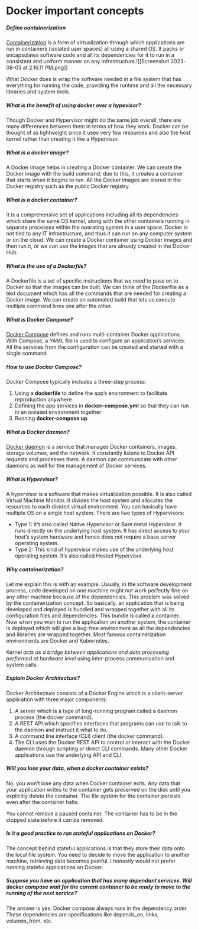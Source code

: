 # Docker important concepts

##### Define containerization
[Containerization](https://intellipaat.com/blog/what-is-containerization/) is a form of virtualization through which applications are run in containers (isolated user spaces) all using a shared OS. It packs or encapsulates software code and all its dependencies for it to run in a consistent and uniform manner on any infrastructure.![[Screenshot 2023-08-03 at 2.16.11 PM.png]]

What Docker does is wrap the software needed in a file system that has everything for running the code, providing the runtime and all the necessary libraries and system tools.

##### What is the benefit of using docker over a hypevisor?
Though Docker and Hypervisor might do the same job overall, there are many differences between them in terms of how they work. Docker can be thought of as lightweight since it uses very few resources and also the host kernel rather than creating it like a Hypervisor.

##### What is a docker image?
A Docker image helps in creating a Docker container. We can create the Docker image with the build command; due to this, it creates a container that starts when it begins to run. All the Docker images are stored in the Docker registry such as the public Docker registry.

##### What is a docker container? 
It is a comprehensive set of applications including all its dependencies which share the same OS kernel, along with the other containers running in separate processes within the operating system in a user space. Docker is not tied to any IT infrastructure, and thus it can run on any computer system or on the cloud. We can create a Docker container using Docker images and then run it, or we can use the images that are already created in the Docker Hub.

##### What is the use of a Dockerfile?
A Dockerfile is a set of specific instructions that we need to pass on to Docker so that the images can be built. We can think of the Dockerfile as a text document which has all the commands that are needed for creating a Docker image. We can create an automated build that lets us execute multiple command lines one after the other.

##### What is Docker Compose?
[Docker Compose](https://intellipaat.com/blog/docker-compose/) defines and runs multi-container Docker applications. With Compose, a YAML file is used to configure an application’s services. All the services from the configuration can be created and started with a single command.

##### How to use Docker Compose?
Docker Compose typically includes a three-step process:

1. Using a **dockerfile** to define the app’s environment to facilitate reproduction anywhere
2. Defining the app services in **docker-compose.yml** so that they can run in an isolated environment together
3. Running **docker-compose up**

##### What is Docker daemon?
[Docker daemon](https://intellipaat.com/blog/docker-daemon/) is a service that manages Docker containers, images, storage volumes, and the network. It constantly listens to Docker API requests and processes them. A daemon can communicate with other daemons as well for the management of Docker services.

##### What is Hypervisor?
A hypervisor is a software that makes virtualization possible. It is also called Virtual Machine Monitor. It divides the host system and allocates the resources to each divided virtual environment. You can basically have multiple OS on a single host system. There are two types of Hypervisors:

- Type 1: It’s also called Native Hypervisor or Bare metal Hypervisor. It runs directly on the underlying host system. It has direct access to your host’s system hardware and hence does not require a base server operating system.
- Type 2: This kind of hypervisor makes use of the underlying host operating system. It’s also called Hosted Hypervisor.

##### Why containerization?
Let me explain this is with an example. Usually, in the software development process, code developed on one machine might not work perfectly fine on any other machine because of the dependencies. This problem was solved by the containerization concept. So basically, an application that is being developed and deployed is bundled and wrapped together with all its configuration files and dependencies. This bundle is called a container. Now when you wish to run the application on another system, the container is deployed which will give a bug-free environment as all the dependencies and libraries are wrapped together. Most famous containerization environments are Docker and Kubernetes.

Kernel _acts as a bridge between applications and data processing performed at hardware level_ using inter-process communication and system calls.

##### Explain Docker Architecture?
Docker Architecture consists of a Docker Engine which is a client-server application with three major components:

1. A server which is a type of long-running program called a daemon process (the docker command).
2. A REST API which specifies interfaces that programs can use to talk to the daemon and instruct it what to do.
3. A command line interface (CLI) client (the docker command).
4. The CLI uses the Docker REST API to control or interact with the Docker daemon through scripting or direct CLI commands. Many other Docker applications use the underlying API and CLI.

##### Will you lose your data, when a docker container exists?
No, you won’t lose any data when Docker container exits. Any data that your application writes to the container gets preserved on the disk until you explicitly delete the container. The file system for the container persists even after the container halts.

You cannot remove a paused container. The container has to be in the stopped state before it can be removed.

##### Is it a good practice to run stateful applications on Docker?
The concept behind stateful applications is that they store their data onto the local file system. You need to decide to move the application to another machine, retrieving data becomes painful. I honestly would not prefer running stateful applications on Docker.

##### Suppose you have an application that has many dependant services. Will docker compose wait for the current container to be ready to move to the running of the next service?
The answer is yes. Docker compose always runs in the dependency order. These dependencies are specifications like depends_on, links, volumes_from, etc.

